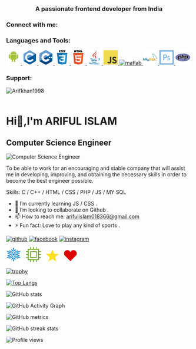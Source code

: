 <h3 align="center">A passionate frontend developer from India</h3>

<h3 align="left">Connect with me:</h3>
<p align="left">
</p>

<h3 align="left">Languages and Tools:</h3>
<p align="left"> <a href="https://developer.android.com" target="_blank" rel="noreferrer"> <img src="https://raw.githubusercontent.com/devicons/devicon/master/icons/android/android-original-wordmark.svg" alt="android" width="40" height="40"/> </a> <a href="https://www.cprogramming.com/" target="_blank" rel="noreferrer"> <img src="https://raw.githubusercontent.com/devicons/devicon/master/icons/c/c-original.svg" alt="c" width="40" height="40"/> </a> <a href="https://www.w3schools.com/cpp/" target="_blank" rel="noreferrer"> <img src="https://raw.githubusercontent.com/devicons/devicon/master/icons/cplusplus/cplusplus-original.svg" alt="cplusplus" width="40" height="40"/> </a> <a href="https://www.w3schools.com/css/" target="_blank" rel="noreferrer"> <img src="https://raw.githubusercontent.com/devicons/devicon/master/icons/css3/css3-original-wordmark.svg" alt="css3" width="40" height="40"/> </a> <a href="https://www.w3.org/html/" target="_blank" rel="noreferrer"> <img src="https://raw.githubusercontent.com/devicons/devicon/master/icons/html5/html5-original-wordmark.svg" alt="html5" width="40" height="40"/> </a> <a href="https://www.java.com" target="_blank" rel="noreferrer"> <img src="https://raw.githubusercontent.com/devicons/devicon/master/icons/java/java-original.svg" alt="java" width="40" height="40"/> </a> <a href="https://developer.mozilla.org/en-US/docs/Web/JavaScript" target="_blank" rel="noreferrer"> <img src="https://raw.githubusercontent.com/devicons/devicon/master/icons/javascript/javascript-original.svg" alt="javascript" width="40" height="40"/> </a> <a href="https://www.mathworks.com/" target="_blank" rel="noreferrer"> <img src="https://upload.wikimedia.org/wikipedia/commons/2/21/Matlab_Logo.png" alt="matlab" width="40" height="40"/> </a> <a href="https://www.mysql.com/" target="_blank" rel="noreferrer"> <img src="https://raw.githubusercontent.com/devicons/devicon/master/icons/mysql/mysql-original-wordmark.svg" alt="mysql" width="40" height="40"/> </a> <a href="https://www.photoshop.com/en" target="_blank" rel="noreferrer"> <img src="https://raw.githubusercontent.com/devicons/devicon/master/icons/photoshop/photoshop-line.svg" alt="photoshop" width="40" height="40"/> </a> <a href="https://www.php.net" target="_blank" rel="noreferrer"> <img src="https://raw.githubusercontent.com/devicons/devicon/master/icons/php/php-original.svg" alt="php" width="40" height="40"/> </a> </p>

<h3 align="left">Support:</h3>
<p><a href="https://www.buymeacoffee.com/Arifkhan1998"> <img align="left" src="https://cdn.buymeacoffee.com/buttons/v2/default-yellow.png" height="50" width="210" alt="Arifkhan1998" /></a></p><br><br>




# Hi👋,I'm ARIFUL ISLAM 
## Computer Science Engineer
![Computer Science Engineer](https://scontent.fdac151-1.fna.fbcdn.net/v/t39.30808-6/335899864_748226526821934_1878374304573688581_n.jpg?_nc_cat=105&ccb=1-7&_nc_sid=09cbfe&_nc_eui2=AeGU9Lk-86oFa1WQDPTKBJG77eH0J0vzNOvt4fQnS_M06zVpbw8n5-nv-1pjU7mCAGCBna9OQ8YgtQvCDwjXC_aA&_nc_ohc=ilRx34hCbXUAX8j4BDZ&_nc_ht=scontent.fdac151-1.fna&oh=00_AfBrHtBmmx0I-nL0Pc6hg3djrF1piBUu08XA3BrCJz8f9g&oe=6421B6E1)

To be able to work for an encouraging and stable company that will assist me in developing, improving, and obtaining the necessary skills in order to become the best engineer possible.


Skills:  C / C++ / HTML / CSS / PHP / JS / MY SQL

- 🌱 I’m currently learning JS / CSS . 
- 👯 I’m looking to collaborate on Github . 
- 📫 How to reach me: arifulislam018366@gmail.com 
- ⚡ Fun fact: Love to play any kind of sports . 


[<img src='https://cdn.jsdelivr.net/npm/simple-icons@3.0.1/icons/github.svg' alt='github' height='40'>](https://github.com/Arifkhan1998)  [<img src='https://cdn.jsdelivr.net/npm/simple-icons@3.0.1/icons/facebook.svg' alt='facebook' height='40'>](https://www.facebook.com/profile.php?id=100004893436903&mibextid=ZbWKwL)  [<img src='https://cdn.jsdelivr.net/npm/simple-icons@3.0.1/icons/instagram.svg' alt='instagram' height='40'>](https://www.instagram.com/a_ri_f_k_ha_n/)  

<a href='https://archiveprogram.github.com/'><img src='https://raw.githubusercontent.com/acervenky/animated-github-badges/master/assets/acbadge.gif' width='40' height='40'></a> <a href='https://docs.github.com/en/developers'><img src='https://raw.githubusercontent.com/acervenky/animated-github-badges/master/assets/devbadge.gif' width='40' height='40'></a> <a href='https://stars.github.com/'><img src='https://raw.githubusercontent.com/acervenky/animated-github-badges/master/assets/starbadge.gif' width='35' height='35'></a> <a href='https://docs.github.com/en/github/supporting-the-open-source-community-with-github-sponsors'><img src='https://raw.githubusercontent.com/acervenky/animated-github-badges/master/assets/sponsorbadge.gif' width='35' height='35'></a> 

[![trophy](https://github-profile-trophy.vercel.app/?username=Arifkhan1998)](https://github.com/ryo-ma/github-profile-trophy)

[![Top Langs](https://github-readme-stats.vercel.app/api/top-langs/?username=Arifkhan1998)](https://github.com/anuraghazra/github-readme-stats)

![GitHub stats](https://github-readme-stats.vercel.app/api?username=Arifkhan1998&show_icons=true&count_private=true)  

![GitHub Activity Graph](https://activity-graph.herokuapp.com/graph?username=Arifkhan1998)  

![GitHub metrics](https://metrics.lecoq.io/Arifkhan1998)  

![GitHub streak stats](https://streak-stats.demolab.com/?user=Arifkhan1998)  

![Profile views](https://gpvc.arturio.dev/Arifkhan1998) 
